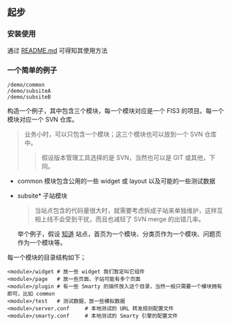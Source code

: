 ## 起步

### 安装使用

通过 [README.md](../README.md) 可得知其使用方法

### 一个简单的例子

```
/demo/common
/demo/subsiteA
/demo/subsiteB
```

构造一个例子，其中包含三个模块，每一个模块对应是一个 FIS3 的项目。每一个模块对应一个 SVN 仓库。

> 业务小时，可以只包含一个模块；这三个模块也可以放到一个 SVN 仓库中。
>> 假设版本管理工具选择的是 SVN，当然也可以是 GIT 或其他，下同。

- common 模块包含公用的一些 widget 或 layout 以及可能的一些测试数据
- subsite* 子站模块
    
    > 当站点包含的代码量很大时，就需要考虑拆成子站来单独维护，这样互相上线不会受到干扰，而且也减轻了 SVN merge 的出错几率。

    举个例子，假设 [知道](https://zhidao.baidu.com) 站点，首页为一个模块、分类页作为一个模块、问题页作为一个模块等。

每一个模块的目录结构如下；

```
<module>/widget # 放一些 widget 我们暂定叫它组件
<module>/page   # 放一些页面，子站可能有多个页面
<module>/plugin # 有一些 Smarty 的插件放入这个目录，当然一般只需要一个模块拥有即可，比如 common
<module>/test   # 测试数据，放一些模拟数据
<module>/server.conf     # 本地测试的 URL 转发规则配置文件
<module>/smarty.conf     # 本地测试的 Smarty 引擎的配置文件
```